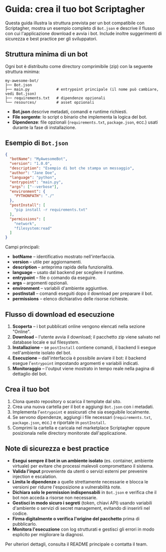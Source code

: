 # Guida: crea il tuo bot Scriptagher

Questa guida illustra la struttura prevista per un bot compatibile con Scriptagher,
mostra un esempio completo di `Bot.json` e descrive il flusso con cui l'applicazione
download e avvia i bot. Include inoltre suggerimenti di sicurezza e best practice
per gli sviluppatori.

## Struttura minima di un bot

Ogni bot è distribuito come directory comprimibile (zip) con la seguente struttura
minima:

```
my-awesome-bot/
├── Bot.json
├── main.py            # entrypoint principale (il nome può cambiare, vedi Bot.json)
├── requirements.txt   # dipendenze opzionali
└── resources/         # asset opzionali
```

* **Bot.json** descrive metadati, comandi e runtime richiesti.
* **File sorgente**: lo script o binario che implementa la logica del bot.
* **Dipendenze**: file opzionali (`requirements.txt`, `package.json`, ecc.) usati
  durante la fase di installazione.

## Esempio di `Bot.json`

```json
{
  "botName": "MyAwesomeBot",
  "version": "1.0.0",
  "description": "Esempio di bot che stampa un messaggio",
  "author": "Jane Doe",
  "language": "python",
  "entrypoint": "main.py",
  "args": ["--verbose"],
  "environment": {
    "PYTHONPATH": "./"
  },
  "postInstall": [
    "pip install -r requirements.txt"
  ],
  "permissions": [
    "network",
    "filesystem:read"
  ]
}
```

Campi principali:

* **botName** – identificativo mostrato nell'interfaccia.
* **version** – utile per aggiornamenti.
* **description** – anteprima rapida della funzionalità.
* **language** – usato dal backend per scegliere il runtime.
* **entrypoint** – file o comando da eseguire.
* **args** – argomenti opzionali.
* **environment** – variabili d'ambiente aggiuntive.
* **postInstall** – comandi eseguiti dopo il download per preparare il bot.
* **permissions** – elenco dichiarativo delle risorse richieste.

## Flusso di download ed esecuzione

1. **Scoperta** – i bot pubblicati online vengono elencati nella sezione "Online".
2. **Download** – l'utente avvia il download; il pacchetto zip viene salvato nel
   database locale e sul filesystem.
3. **Installazione** – se `postInstall` contiene comandi, il backend li esegue
   nell'ambiente isolato del bot.
4. **Esecuzione** – dall'interfaccia è possibile avviare il bot: il backend
   esegue l'`entrypoint` impostando argomenti e variabili indicati.
5. **Monitoraggio** – l'output viene mostrato in tempo reale nella pagina di
   dettaglio del bot.

## Crea il tuo bot

1. Clona questo repository o scarica il template dal sito.
2. Crea una nuova cartella per il bot e aggiungi `Bot.json` con i metadati.
3. Implementa l'`entrypoint` e assicurati che sia eseguibile localmente.
4. Se servono dipendenze, aggiungi i file necessari (`requirements.txt`,
   `package.json`, ecc.) e riportale in `postInstall`.
5. Comprimi la cartella e caricala nel marketplace Scriptagher oppure
   posizionala nelle directory monitorate dall'applicazione.

## Note di sicurezza e best practice

* **Esegui sempre il bot in un ambiente isolato** (es. container, ambiente
  virtuale) per evitare che processi malevoli compromettano il sistema.
* **Valida l'input** proveniente da utenti o servizi esterni per prevenire
  injection e escalation.
* **Limita le dipendenze** a quelle strettamente necessarie e blocca le versioni
  per ridurre l'esposizione a vulnerabilità note.
* **Dichiara solo le permission indispensabili** in `Bot.json` e verifica che il
  bot non acceda a risorse non necessarie.
* **Gestisci in modo sicuro i segreti** (token, chiavi API) usando variabili
  d'ambiente o servizi di secret management, evitando di inserirli nel codice.
* **Firma digitalmente o verifica l'origine del pacchetto** prima di pubblicarlo.
* **Monitora l'esecuzione** con log strutturati e gestisci gli errori in modo
  esplicito per migliorare la diagnosi.

Per ulteriori dettagli, consulta il README principale o contatta il team.
